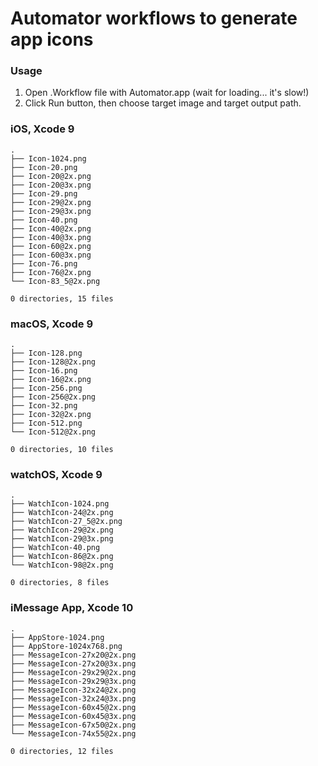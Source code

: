 # Automator workflows to generate app icons


### Usage
1. Open .Workflow file with Automator.app (wait for loading... it's slow!)
2. Click Run button, then choose target image and target output path.


### iOS, Xcode 9
```
.
├── Icon-1024.png
├── Icon-20.png
├── Icon-20@2x.png
├── Icon-20@3x.png
├── Icon-29.png
├── Icon-29@2x.png
├── Icon-29@3x.png
├── Icon-40.png
├── Icon-40@2x.png
├── Icon-40@3x.png
├── Icon-60@2x.png
├── Icon-60@3x.png
├── Icon-76.png
├── Icon-76@2x.png
└── Icon-83_5@2x.png

0 directories, 15 files
```
### macOS, Xcode 9
```
.
├── Icon-128.png
├── Icon-128@2x.png
├── Icon-16.png
├── Icon-16@2x.png
├── Icon-256.png
├── Icon-256@2x.png
├── Icon-32.png
├── Icon-32@2x.png
├── Icon-512.png
└── Icon-512@2x.png

0 directories, 10 files
```
### watchOS, Xcode 9
```
.
├── WatchIcon-1024.png
├── WatchIcon-24@2x.png
├── WatchIcon-27_5@2x.png
├── WatchIcon-29@2x.png
├── WatchIcon-29@3x.png
├── WatchIcon-40.png
├── WatchIcon-86@2x.png
└── WatchIcon-98@2x.png

0 directories, 8 files
```

### iMessage App, Xcode 10
```
.
├── AppStore-1024.png
├── AppStore-1024x768.png
├── MessageIcon-27x20@2x.png
├── MessageIcon-27x20@3x.png
├── MessageIcon-29x29@2x.png
├── MessageIcon-29x29@3x.png
├── MessageIcon-32x24@2x.png
├── MessageIcon-32x24@3x.png
├── MessageIcon-60x45@2x.png
├── MessageIcon-60x45@3x.png
├── MessageIcon-67x50@2x.png
└── MessageIcon-74x55@2x.png

0 directories, 12 files
```
 
